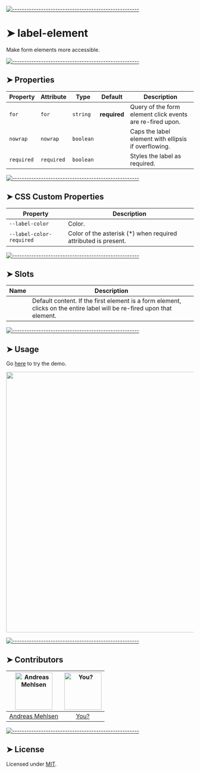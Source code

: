 
[![-----------------------------------------------------](https://raw.githubusercontent.com/andreasbm/readme/master/assets/lines/colored.png)](#label-element)

# ➤ label-element

Make form elements more accessible.

[![-----------------------------------------------------](https://raw.githubusercontent.com/andreasbm/readme/master/assets/lines/colored.png)](#properties)

## ➤ Properties

| Property   | Attribute  | Type      | Default      | Description                                      |
|------------|------------|-----------|--------------|--------------------------------------------------|
| `for`      | `for`      | `string`  | **required** | Query of the form element click events are re-fired upon. |
| `nowrap`   | `nowrap`   | `boolean` |              | Caps the label element with ellipsis if overflowing. |
| `required` | `required` | `boolean` |              | Styles the label as required.                    |


[![-----------------------------------------------------](https://raw.githubusercontent.com/andreasbm/readme/master/assets/lines/colored.png)](#css-custom-properties)

## ➤ CSS Custom Properties

| Property                 | Description                                      |
|--------------------------|--------------------------------------------------|
| `--label-color`          | Color.                                           |
| `--label-color-required` | Color of the asterisk (*) when required attributed is present. |


[![-----------------------------------------------------](https://raw.githubusercontent.com/andreasbm/readme/master/assets/lines/colored.png)](#slots)

## ➤ Slots

| Name | Description                                      |
|------|--------------------------------------------------|
|      | Default content. If the first element is a form element, clicks on the entire label will be re-fired upon that element. |



[![-----------------------------------------------------](https://raw.githubusercontent.com/andreasbm/readme/master/assets/lines/colored.png)](#usage)

## ➤ Usage

Go [here](https://weightless.dev/elements/label) to try the demo.

<a href="https://weightless.dev/elements/label" align="center">
  <img src="https://raw.githubusercontent.com/andreasbm/elements/master/screenshots/label-element.png?token=AF-iBft0B2brPzwNC_jHXJ7wZKxOtAoJks5chEnjwA%3D%3D" width="700" />
</a>


[![-----------------------------------------------------](https://raw.githubusercontent.com/andreasbm/readme/master/assets/lines/colored.png)](#contributors)

## ➤ Contributors
	
|[<img alt="Andreas Mehlsen" src="https://avatars1.githubusercontent.com/u/6267397?s=460&v=4" width="100">](https://twitter.com/andreasmehlsen) | [<img alt="You?" src="https://joeschmoe.io/api/v1/random" width="100">](https://github.com/andreasbm/weightless/blob/master/CONTRIBUTING.md)|
|:---: | :---:|
|[Andreas Mehlsen](https://twitter.com/andreasmehlsen) | [You?](https://github.com/andreasbm/weightless/blob/master/CONTRIBUTING.md)|

[![-----------------------------------------------------](https://raw.githubusercontent.com/andreasbm/readme/master/assets/lines/colored.png)](#license)

## ➤ License
	
Licensed under [MIT](https://opensource.org/licenses/MIT).